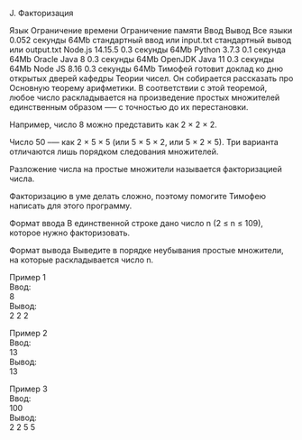 J. Факторизация

Язык	Ограничение времени	Ограничение памяти	Ввод	Вывод
Все языки	0.052 секунды	64Mb	стандартный ввод или input.txt	стандартный вывод или output.txt
Node.js 14.15.5	0.3 секунды	64Mb
Python 3.7.3	0.1 секунда	64Mb
Oracle Java 8	0.3 секунды	64Mb
OpenJDK Java 11	0.3 секунды	64Mb
Node JS 8.16	0.3 секунды	64Mb
Тимофей готовит доклад ко дню открытых дверей кафедры Теории чисел. Он собирается рассказать про Основную теорему арифметики. В соответствии с этой теоремой, любое число раскладывается на произведение простых множителей единственным образом –— с точностью до их перестановки.

Например, число 8 можно представить как 2 × 2 × 2.

Число 50 –— как 2 × 5 × 5 (или 5 × 5 × 2, или 5 × 2 × 5). Три варианта отличаются лишь порядком следования множителей.

Разложение числа на простые множители называется факторизацией числа.

Факторизацию в уме делать сложно, поэтому помогите Тимофею написать для этого программу.

Формат ввода
В единственной строке дано число n (2 ≤ n ≤ 109), которое нужно факторизовать.

Формат вывода
Выведите в порядке неубывания простые множители, на которые раскладывается число n.

Пример 1<br/>
Ввод:<br/>
8<br/>
Вывод:<br/>
2 2 2<br/>

Пример 2<br/>
Ввод:<br/>
13<br/>
Вывод:<br/>
13<br/>

Пример 3<br/>
Ввод:<br/>
100<br/>
Вывод:<br/>
2 2 5 5<br/>